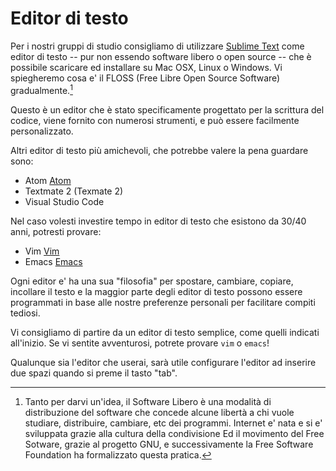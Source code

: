 # Editor di testo

Per i nostri gruppi di studio consigliamo di utilizzare [Sublime
Text](http://www.sublimetext.com) come editor di testo -- pur non essendo
software libero o open source -- che è possibile scaricare ed installare su Mac
OSX, Linux o Windows.
Vi spiegheremo cosa e' il FLOSS (Free Libre Open Source Software) gradualmente.[^1]

Questo è un editor che è stato specificamente progettato per la scrittura del
codice, viene fornito con numerosi strumenti, e può essere facilmente
personalizzato.

Altri editor di testo più amichevoli, che potrebbe valere la pena guardare sono:

* Atom [Atom](https://it.wikipedia.org/wiki/Atom_(editor))
* Textmate 2 (Texmate 2)
* Visual Studio Code

Nel caso volesti investire tempo in editor di testo che esistono da 30/40 anni,
potresti provare:

* Vim [Vim](https://it.wikipedia.org/wiki/Vim_(editor_di_testo))
* Emacs [Emacs](https://it.wikipedia.org/wiki/Emacs)

Ogni editor e' ha una sua "filosofia" per spostare, cambiare, copiare, incollare
il testo e la maggior parte degli editor di testo possono essere programmati in
base alle nostre preferenze personali per facilitare compiti tediosi.

Vi consigliamo di partire da un editor di testo semplice, come quelli indicati all'inizio.
Se vi sentite avventurosi, potrete provare `vim` o `emacs`!

Qualunque sia l'editor che userai, sarà utile configurare l'editor ad inserire
due spazi quando si preme il tasto "tab".

[^1]: Tanto per darvi un'idea, il Software Libero è una modalità di
    distribuzione del software che concede alcune libertà a chi vuole studiare,
    distribuire, cambiare, etc dei programmi. Internet e' nata e si e'
    sviluppata grazie alla cultura della condivisione Ed il movimento del Free
    Sotware, grazie al progetto GNU, e successivamente la Free Software
    Foundation ha formalizzato questa pratica.
